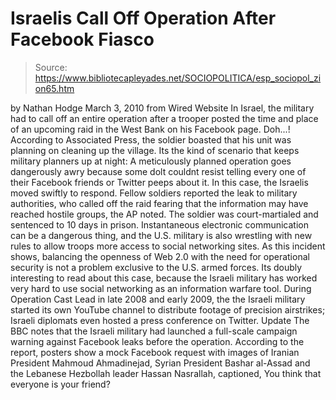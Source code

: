 # Israelis Call Off Operation After Facebook Fiasco

> Source: https://www.bibliotecapleyades.net/SOCIOPOLITICA/esp_sociopol_zion65.htm

by Nathan Hodge
March 3, 2010
from
Wired
Website
In Israel, the military had to
call off an entire operation after a
trooper posted the time and place of an upcoming raid in the West Bank on
his
Facebook page.
Doh...!
According to Associated Press, the
soldier boasted that his unit was planning on cleaning up the village.
Its the kind of scenario that keeps military planners up at night: A
meticulously planned operation goes dangerously awry because some dolt
couldnt resist telling every one of their Facebook friends or
Twitter peeps about it.
In this case, the Israelis moved swiftly to
respond.
Fellow soldiers reported the leak to
military authorities, who called off the raid fearing that the
information may have reached hostile groups, the
AP noted.
The soldier was court-martialed and
sentenced to 10 days in prison.
Instantaneous electronic communication can be a
dangerous thing, and the U.S. military is also wrestling with new rules to
allow troops more access to social networking sites.
As this incident shows, balancing the openness
of
Web 2.0 with the need for operational
security is not a problem exclusive to the U.S. armed forces.
Its doubly interesting to read about this case, because the Israeli
military has worked very hard to use social networking as
an information warfare tool. During
Operation Cast Lead in late 2008 and early 2009, the the Israeli military
started its own YouTube channel to distribute footage of precision
airstrikes; Israeli diplomats even
hosted a press conference on Twitter.
Update
The BBC notes that the Israeli military had
launched a full-scale campaign warning
against Facebook leaks before the operation.
According to the report, posters show a mock
Facebook request with images of Iranian President Mahmoud Ahmadinejad,
Syrian President Bashar al-Assad and the Lebanese Hezbollah leader Hassan
Nasrallah, captioned,
You think that everyone is your friend?
